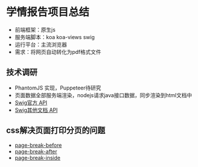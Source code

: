 # 学情报告项目总结

- 前端框架：原生js
- 服务端脚本：koa koa-views swig
- 运行平台：主流浏览器
- 需求：将网页自动转化为pdf格式文件

## 技术调研
- PhantomJS 实现，Puppeteer待研究
- 页面数据全部服务端渲染，nodejs请求java接口数据，同步渲染到html文档中
- [Swig官方 API](https://github.mayuxiao.com/swig.zh-CN/docs/api/index.html)
- [Swig其他文档 API](https://www.jianshu.com/p/f0bffc42c1ce) 

## css解决页面打印分页的问题
- [page-break-before](https://developer.mozilla.org/zh-CN/docs/Web/CSS/page-break-before)
- [page-break-after](https://developer.mozilla.org/zh-CN/docs/Web/CSS/page-break-after)
- [page-break-inside](https://developer.mozilla.org/zh-CN/docs/Web/CSS/page-break-inside)